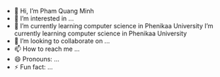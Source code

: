 - 👋 Hi, I’m Pham Quang Minh
- 👀 I’m interested in ...
- 🌱 I’m currently learning computer science in Phenikaa University I’m currently learning computer science in Phenikaa University
- 💞️ I’m looking to collaborate on ...
- 📫 How to reach me ...
- 😄 Pronouns: ...
- ⚡ Fun fact: ...

<!---
miin000/miin000 is a ✨ special ✨ repository because its `README.md` (this file) appears on your GitHub profile.
You can click the Preview link to take a look at your changes.
--->
